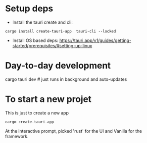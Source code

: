 # Setup deps
* Install the tauri create and cli:
```
cargo install create-tauri-app  tauri-cli --locked
```
* Install OS based deps: https://tauri.app/v1/guides/getting-started/prerequisites/#setting-up-linux

# Day-to-day development
cargo tauri dev  # just runs in background and auto-updates



# To start a new projet
This is just to create a new app
```
cargo create-tauri-app
```
At the interactive prompt, picked 'rust' for the UI and Vanilla for the framework.